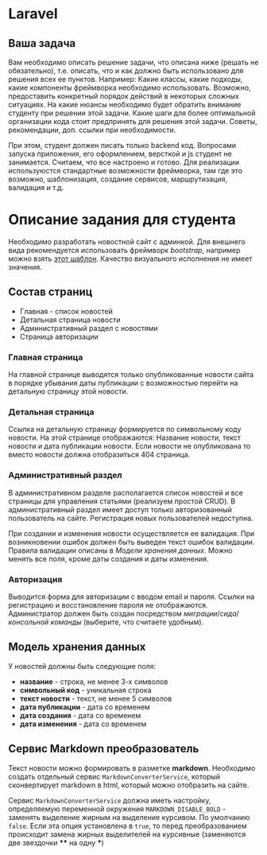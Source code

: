 # Laravel

## Ваша задача
Вам необходимо описать решение задачи, что описана ниже (решать не обязательно), т.е. описать, что и как должно быть использовано для решения всех ее пунктов.
Например: Какие классы, какие подходы, какие компоненты фреймворка необходимо использовать. Возможно, предоставить конкретный порядок действий в некоторых сложных ситуациях. На какие нюансы необходимо будет обратить внимание студенту при решении этой задачи. Какие шаги для более оптимальной организации кода стоит предпринять для решения этой задачи. Советы, рекомендации, доп. ссылки при необходимости.

При этом, студент должен писать только backend код. Вопросами запуска приложения, его оформлением, версткой и js студент не занимается. Считаем, что все настроено и готово. Для реализации используюстся стандартные возможности фреймворка, там где это возможно, шаблонизация, создание сервисов, маршрутизация, валидация и т.д.

# Описание задания для студента
Необходимо разработать новостной сайт с админкой. Для внешнего вида рекомендуется использовать фреймворк *bootstrap*, например можно взять [этот шаблон](https://github.com/StartBootstrap/startbootstrap-modern-business). Качество визуального исполнения не имеет значения.

## Состав страниц
- Главная - список новостей
- Детальная страница новости
- Административный раздел с новостями
- Страница авторизации

### Главная страница
На главной странице выводятся только опубликованные новости сайта в порядке убывания даты публикации с возможностью перейти на детальную страницу этой новости. 

### Детальная страница
Ссылка на детальную страницу формируется по символьному коду новости. На этой странице отображаются: Название новости, текст новости и дата публикации новости. Если новости не опубликована то вместо новости должна отобразиться 404 страница.

### Административный раздел
В административном разделе располагается список новостей и все страницы для управления статьями (реализуем простой CRUD). В административный раздел имеет доступ только авторизованный пользователь на сайте. Регистрация новых пользователей недоступна.

При создании и изменения новости осуществляется ее валидация. При возникновении ошибок должен быть выведен текст ошибок валидации. Правила валидации описаны в *Модели хранения данных*. Можно менять все поля, кроме даты создания и даты изменения.

### Авторизация
Выводится форма для авторизации с вводом email и пароля. Ссылки на регистрацию и восстановление пароля не отображаются. Администратор должен быть создан посредством *миграции*/*сида*/*консольной команды* (выберите, что считаете удобным).

## Модель хранения данных

У новостей должны быть следующие поля:
- **название** - строка, не менее 3-х символов
- **символьный код** - уникальная строка
- **текст новости** - текст, не менее 5 символов
- **дата публикации** - дата со временем
- **дата создания** - дата со временем
- **дата изменения** - дата со временем

## Сервис Markdown преобразователь
Текст новости можно формировать в разметке **markdown**. Необходимо создать отдельный сервис `MarkdownConverterService`, который сконвертирует markdown в html, который можно отобразить на сайте. 

Сервис `MarkdownConverterService` должна иметь настройку, определяемую переменной окружения `MARKDOWN_DISABLE_BOLD` - заменять выделение жирным на выделение курсивом. По умолчанию `false`. Если эта опция установлена в `true`, то перед преобразованием происходит замена жирных выделителей на курсивные (заменяются две звездочки **\*\*** на одну **\***)

